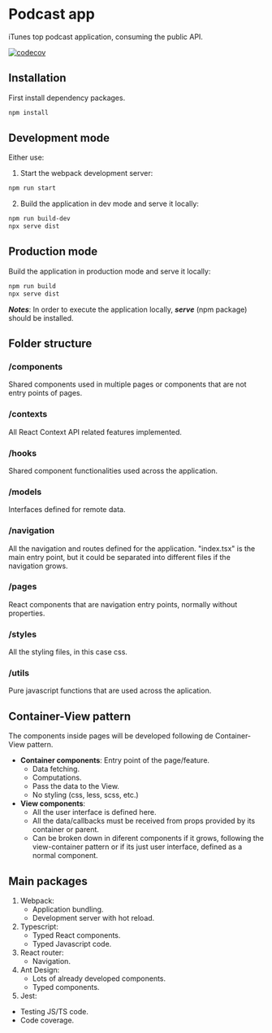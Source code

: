 # Podcast app
iTunes top podcast application, consuming the public API.

[![codecov](https://codecov.io/github/aaroncarricondo/podcast-app/branch/master/graph/badge.svg?token=IR3Y1MHY0W)](https://codecov.io/github/aaroncarricondo/podcast-app)


## Installation

First install dependency packages.

```bash
npm install
```

## Development mode
Either use:

1. Start the webpack development server:
```bash
npm run start
```

2. Build the application in dev mode and serve it locally:

```bash
npm run build-dev
npx serve dist
```

## Production mode

Build the application in production mode and serve it locally:

```bash
npm run build
npx serve dist
```

***Notes***: In order to execute the application locally, ***serve*** (npm package) should be installed.

## Folder structure

### /components

Shared components used in multiple pages or components that are not entry points of pages.

### /contexts

All React Context API related features implemented.

### /hooks

Shared component functionalities used across the application.

### /models

Interfaces defined for remote data.

### /navigation

All the navigation and routes defined for the application. "index.tsx" is the main entry point, but it could be separated into different files if the navigation grows.

### /pages

React components that are navigation entry points, normally without properties.

### /styles

All the styling files, in this case css.

### /utils

Pure javascript functions that are used across the aplication.

## Container-View pattern

The components inside pages will be developed following de Container-View pattern.

- **Container components**: Entry point of the page/feature.
  - Data fetching.
  - Computations.
  - Pass the data to the View.
  - No styling (css, less, scss, etc.)
- **View components**:
  - All the user interface is defined here.
  - All the data/callbacks must be received from props provided by its container or parent.
  - Can be broken down in diferent components if it grows, following the view-container pattern or if its just user interface, defined as a normal component.


## Main packages

1.  Webpack:
    - Application bundling.
    - Development server with hot reload.
2.  Typescript:
    - Typed React components.
    - Typed Javascript code.
3.  React router:
    - Navigation.
4.  Ant Design:
    - Lots of already developed components.
    - Typed components.
5. Jest:
  - Testing JS/TS code.
  - Code coverage.